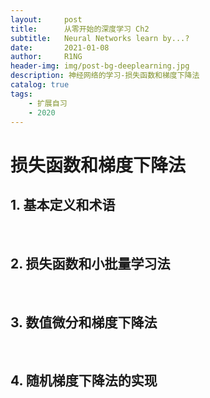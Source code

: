 ```yaml
---
layout:     post
title:      从零开始的深度学习 Ch2
subtitle:   Neural Networks learn by...?
date:       2021-01-08
author:     R1NG
header-img: img/post-bg-deeplearning.jpg
description: 神经网络的学习-损失函数和梯度下降法
catalog: true
tags:
    - 扩展自习
    - 2020
---
```


# 损失函数和梯度下降法
## 1. 基本定义和术语


<br>

## 2. 损失函数和小批量学习法


<br>

## 3. 数值微分和梯度下降法


<br>

## 4. 随机梯度下降法的实现
